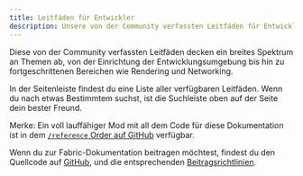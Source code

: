 ```yaml
---
title: Leitfäden für Entwickler
description: Unsere von der Community verfassten Leitfäden für Entwickler decken alles ab, von der Einrichtung deiner Entwicklungsumgebung bis hin zu fortgeschrittenen Themen wie Rendering und Networking.
---
```


Diese von der Community verfassten Leitfäden decken ein breites Spektrum an Themen ab, von der Einrichtung der Entwicklungsumgebung bis hin zu fortgeschrittenen Bereichen wie Rendering und Networking.

In der Seitenleiste findest du eine Liste aller verfügbaren Leitfäden. Wenn du nach etwas Bestimmtem suchst, ist die Suchleiste oben auf der Seite dein bester Freund.

Merke: Ein voll lauffähiger Mod mit all dem Code für diese Dokumentation ist in dem [`/reference` Order auf GitHub](https://github.com/FabricMC/fabric-docs/tree/main/reference/1.21.1) verfügbar.

Wenn du zur Fabric-Dokumentation beitragen möchtest, findest du den Quellcode auf [GitHub](https://github.com/FabricMC/fabric-docs), und die entsprechenden [Beitragsrichtlinien](../contributing).
